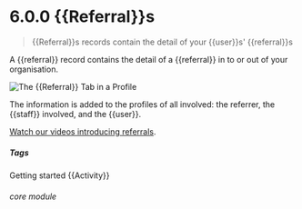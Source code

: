 # 6.0.0 <i class="fa fa-redo-alt"></i> {{Referral}}s

> {{Referral}}s records contain the detail of your {{user}}s' {{referral}}s



A {{referral}} record contains the detail of a {{referral}} in to or out of your organisation.  

![The {{Referral}} Tab in a Profile](6.0.0a.png)

The information is added to the profiles of all involved: the referrer, the {{staff}} involved, and the {{user}}.

[Watch our videos introducing referrals](help/index/v/2/p/51.3).


##### Tags
Getting started
{{Activity}}

###### core module

